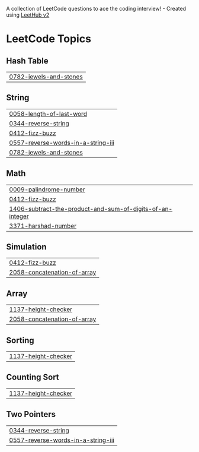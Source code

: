 A collection of LeetCode questions to ace the coding interview! - Created using [LeetHub v2](https://github.com/arunbhardwaj/LeetHub-2.0)
<!---LeetCode Topics Start-->
# LeetCode Topics
## Hash Table
|  |
| ------- |
| [0782-jewels-and-stones](https://github.com/muhammedmunavvir/LeetCode/tree/master/0782-jewels-and-stones) |
## String
|  |
| ------- |
| [0058-length-of-last-word](https://github.com/muhammedmunavvir/LeetCode/tree/master/0058-length-of-last-word) |
| [0344-reverse-string](https://github.com/muhammedmunavvir/LeetCode/tree/master/0344-reverse-string) |
| [0412-fizz-buzz](https://github.com/muhammedmunavvir/LeetCode/tree/master/0412-fizz-buzz) |
| [0557-reverse-words-in-a-string-iii](https://github.com/muhammedmunavvir/LeetCode/tree/master/0557-reverse-words-in-a-string-iii) |
| [0782-jewels-and-stones](https://github.com/muhammedmunavvir/LeetCode/tree/master/0782-jewels-and-stones) |
## Math
|  |
| ------- |
| [0009-palindrome-number](https://github.com/muhammedmunavvir/LeetCode/tree/master/0009-palindrome-number) |
| [0412-fizz-buzz](https://github.com/muhammedmunavvir/LeetCode/tree/master/0412-fizz-buzz) |
| [1406-subtract-the-product-and-sum-of-digits-of-an-integer](https://github.com/muhammedmunavvir/LeetCode/tree/master/1406-subtract-the-product-and-sum-of-digits-of-an-integer) |
| [3371-harshad-number](https://github.com/muhammedmunavvir/LeetCode/tree/master/3371-harshad-number) |
## Simulation
|  |
| ------- |
| [0412-fizz-buzz](https://github.com/muhammedmunavvir/LeetCode/tree/master/0412-fizz-buzz) |
| [2058-concatenation-of-array](https://github.com/muhammedmunavvir/LeetCode/tree/master/2058-concatenation-of-array) |
## Array
|  |
| ------- |
| [1137-height-checker](https://github.com/muhammedmunavvir/LeetCode/tree/master/1137-height-checker) |
| [2058-concatenation-of-array](https://github.com/muhammedmunavvir/LeetCode/tree/master/2058-concatenation-of-array) |
## Sorting
|  |
| ------- |
| [1137-height-checker](https://github.com/muhammedmunavvir/LeetCode/tree/master/1137-height-checker) |
## Counting Sort
|  |
| ------- |
| [1137-height-checker](https://github.com/muhammedmunavvir/LeetCode/tree/master/1137-height-checker) |
## Two Pointers
|  |
| ------- |
| [0344-reverse-string](https://github.com/muhammedmunavvir/LeetCode/tree/master/0344-reverse-string) |
| [0557-reverse-words-in-a-string-iii](https://github.com/muhammedmunavvir/LeetCode/tree/master/0557-reverse-words-in-a-string-iii) |
<!---LeetCode Topics End-->